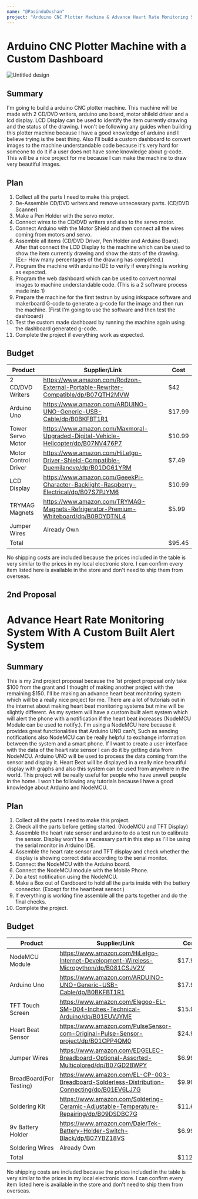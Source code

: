 ```yaml
---
name: "@PasinduDushan"
project: "Arduino CNC Plotter Machine & Advance Heart Rate Monitoring System With An Alert System"
---
```


# Arduino CNC Plotter Machine with a Custom Dashboard

![Untitled design](https://user-images.githubusercontent.com/57533877/208594271-1b8ddf98-3816-490b-a075-2d8430bab6b2.gif)

## Summary

I'm going to build a arduino CNC plotter machine. This machine will be made with 2 CD/DVD writers, arduino uno board, motor shileld driver and a lcd display. LCD Display can be used to identify the item currently drawing and the status of the drawing. I won't be following any guides when building this plotter machine because I have a good knowledge of arduino and I believe trying is the best thing. Also I'll build a custom dashboard to convert images to the machine understandable code because it's very hard for someone to do it if a user does not have some knowledge about g-code. This will be a nice project for me because I can make the machine to draw very beautiful images.

## Plan

1. Collect all the parts I need to make this project.
2. De-Assemble CD/DVD writers and remove unnecessary parts. (CD/DVD Scanner)
3. Make a Pen Holder with the servo motor.
4. Connect wires to the CD/DVD writers and also to the servo motor.
5. Connect Arduino with the Motor Shield and then connect all the wires coming from motors and servo.
6. Assemble all items (CD/DVD Driver, Pen Holder and Arduino Board). After that connect the LCD Display to the machine which can be used to show the item currently drawing and show the stats of the drawing. (Ex:- How many percentages of the drawing has completed.)
7. Program the machine with arduino IDE to verify if everything is working as expected.
8. Program the web dashboard which can be used to convert normal images to machine understandable code. (This is a 2 software process made into 1)
9. Prepare the machine for the first testrun by using inkspace software and makerboard G-code to generate a g-code for the image and then run the machine. (First I'm    going to use the software and then test the dashboard)
10. Test the custom made dashboard by running the machine again using the dashboard generated g-code.
11. Complete the project if everything work as expected.

## Budget

| Product              | Supplier/Link                                                                         | Cost   |
| ---------------      | --------------------------------------------------------------------------------------| ------ |
| 2 CD/DVD Writers     | https://www.amazon.com/Rodzon-External-Portable-Rewriter-Compatible/dp/B07QTH2MVW     | $42    |
| Arduino Uno          | https://www.amazon.com/ARDUINO-UNO-Generic-USB-Cable/dp/B0BKFBT1R1                    | $17.99 |
| Tower Servo Motor    | https://www.amazon.com/Maxmoral-Upgraded-Digital-Vehicle-Helicopter/dp/B07NV476P7     | $10.99 |
| Motor Control Driver | https://www.amazon.com/HiLetgo-Driver-Shield-Compatible-Duemilanove/dp/B01DG61YRM     | $7.49  |
| LCD Display          | https://www.amazon.com/GeeekPi-Character-Backlight-Raspberry-Electrical/dp/B07S7PJYM6 | $10.99 |
| TRYMAG Magnets       | https://www.amazon.com/TRYMAG-Magnets-Refrigerator-Premium-Whiteboard/dp/B09DYDTNL4   | $5.99  |
| Jumper Wires         | Already Own                                                                           |        |
| Total                |                                                                                       | $95.45 |

No shipping costs are included because the prices included in the table is very similar to the prices in my local electronic store. I can confirm every item listed here is available in the store and don't need to ship them from overseas.



## 2nd Proposal

# Advance Heart Rate Monitoring System With A Custom Built Alert System

## Summary

This is my 2nd project proposal because the 1st project proposal only take $100 from the grant and I thought of making another project with the remaining $150. I'll be making an advance heart beat monitoring system which will be a really nice project for me. There are a lot of tutorials out in the internet about making heart beat monitoring systems but mine will be slightly different. As my system will have a custom built alert system which will alert the phone with a notification if the heart beat increases (NodeMCU Module can be used to notify.). I'm using a NodeMCU here because it provides great functionalities that Arduino UNO can't, Such as sending notifications also NodeMCU can be really helpful to exchange information between the system and a smart phone. If I want to create a user interface with the data of the heart rate sensor I can do it by getting data from NodeMCU. Arduino UNO will be used to process the data coming from the sensor and display it. Heart Beat will be displayed in a really nice beautiful display with graphs and also this system can be used from anywhere in the world. This project will be really useful for people who have unwell people in the home. I won't be following any tutorials because I have a good knowledge about Arduino and NodeMCU. 

## Plan

1. Collect all the parts I need to make this project.
2. Check all the parts before getting started. (NodeMCU and TFT Display)
3. Assemble the heart rate sensor and arduino to do a test run to calibrate the sensor. Display won't be a necessary part in this step as I'll be using the serial monitor in Arduino IDE.
4. Assemble the heart rate sensor and TFT display and check whether the display is showing correct data according to the serial monitor.
5. Connect the NodeMCU with the Arduino board.
6. Connect the NodeMCU module with the Mobile Phone.
7. Do a test notification using the NodeMCU.
8. Make a Box out of Cardboard to hold all the parts inside with the battery connector. (Except for the heartbeat sensor.)
9. If everything is working fine assemble all the parts together and do the final checks.
10. Complete the project.

## Budget

| Product                 | Supplier/Link                                                                                | Cost    |
| ---------------         | --------------------------------------------------------------------------------------       | ------  |
| NodeMCU Module          | https://www.amazon.com/HiLetgo-Internet-Development-Wireless-Micropython/dp/B081CSJV2V       | $17.99  |
| Arduino Uno             | https://www.amazon.com/ARDUINO-UNO-Generic-USB-Cable/dp/B0BKFBT1R1                           | $17.99  |
| TFT Touch Screen        | https://www.amazon.com/Elegoo-EL-SM-004-Inches-Technical-Arduino/dp/B01EUVJYME               | $15.99  |
| Heart Beat Sensor       | https://www.amazon.com/PulseSensor-com-Original-Pulse-Sensor-project/dp/B01CPP4QM0           | $24.99  |
| Jumper Wires            | https://www.amazon.com/EDGELEC-Breadboard-Optional-Assorted-Multicolored/dp/B07GD2BWPY       | $6.99   |
| BreadBoard(For Testing) | https://www.amazon.com/EL-CP-003-Breadboard-Solderless-Distribution-Connecting/dp/B01EV6LJ7G | $9.99   |
| Soldering Kit           | https://www.amazon.com/Soldering-Ceramic-Adjustable-Temperature-Repairing/dp/B09DSDBC7G      | $11.68  |
| 9v Battery Holder       | https://www.amazon.com/DaierTek-Battery-Holder-Switch-Black/dp/B07YBZ18VS                    | $6.99   |
| Soldering Wires         | Already Own                                                                                  |         |
| Total                   |                                                                                              | $112.61 |

No shipping costs are included because the prices included in the table is very similar to the prices in my local electronic store. I can confirm every item listed here is available in the store and don't need to ship them from overseas.

